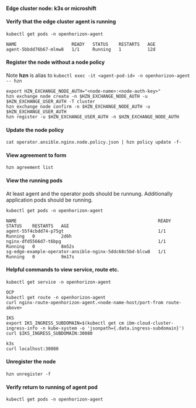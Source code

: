 #### Edge cluster node: k3s or microshift
 
#### Verify that the edge cluster agent is running
```
kubectl get pods -n openhorizon-agent

NAME                     READY   STATUS    RESTARTS   AGE
agent-5bbdd76b67-mlmw8   1/1     Running   1          12d
```

#### Register the node without a node policy

Note **hzn** is alias to  `kubectl exec -it <agent-pod-id> -n openhorizon-agent -- hzn`

```
export HZN_EXCHANGE_NODE_AUTH="<node-name>:<node-auth-key>"
hzn exchange node create -n $HZN_EXCHANGE_NODE_AUTH -u $HZN_EXCHANGE_USER_AUTH -T cluster
hzn exchange node confirm -n $HZN_EXCHANGE_NODE_AUTH -u $HZN_EXCHANGE_USER_AUTH
hzn register -u $HZN_EXCHANGE_USER_AUTH -n $HZN_EXCHANGE_NODE_AUTH
```

#### Update the node policy 
```
cat operator.ansible.nginx.node.policy.json | hzn policy update -f-
```

#### View agreement to form 
```
hzn agreement list
```

#### View the running pods
At least agent and the operator pods should be runnung. Additionally application pods should be running.  
```
kubectl get pods -n openhorizon-agent

NAME                                                      READY   STATUS    RESTARTS   AGE
agent-55f4cbdd74-p75gt                                    1/1     Running   0          2d6h
nginx-dfd5566d7-t6bpg                                     1/1     Running   0          8m52s
sg-edge-example-operator-ansible-nginx-5ddc68c5bd-blcw8   1/1     Running   0          9m17s
```

#### Helpful commands to view service, route etc.
```
kubectl get service -n openhorizon-agent

OCP
kubectl get route -n openhorizon-agent
curl nginx-route-openhorizon-agent.<node-name-host/port-from route-above>

IKS
export IKS_INGRESS_SUBDOMAIN=$(kubectl get cm ibm-cloud-cluster-ingress-info -n kube-system -o 'jsonpath={.data.ingress-subdomain}')
curl $IKS_INGRESS_SUBDOMAIN:30080

k3s
curl localhost:30080
```

#### Unregister the node 
```
hzn unregister -f
```
#### Verify return to running of agent pod
```
kubectl get pods -n openhorizon-agent
```
